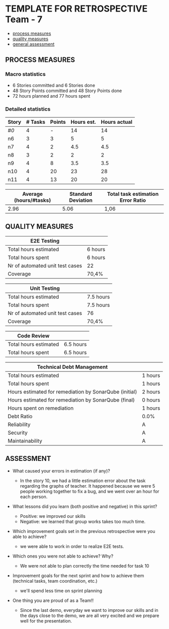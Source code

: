 TEMPLATE FOR RETROSPECTIVE Team - 7
=====================================

- [process measures](#process-measures)
- [quality measures](#quality-measures)
- [general assessment](#assessment)

## PROCESS MEASURES 

### Macro statistics

- 6 Stories committed and 6 Stories done 
- 48 Story Points committed and 48 Story Points done
- 72 hours planned and 77 hours spent
 
### Detailed statistics

| Story  | # Tasks | Points | Hours est. | Hours actual |
|--------|---------|--------|------------|--------------|
| _#0_   |    4     |    -   |      14      |       14       |
| n6      |    3     |    3    |     5       |      5    |
| n7      |    4     |    2    |      4.5      |     4.5       |   
| n8      |    3     |    2    |      2      |     2       |  
| n9      |    4     |    8    |      3.5      |      3.5        |  
| n10      |    4     |    20    |      23       |      28      |    
| n11      |    4     |    13    |      20       |     20       |    

| Average (hours/#tasks) | Standard Deviation | Total task estimation Error Ratio |
|------------------------|--------------------|-----------------------------------|
| 2.96  |    5.06     | 1,06 |


## QUALITY MEASURES 

| E2E Testing    |                    |
|-------------------------------|--------------------|
| Total hours estimated |   6 hours     |
| Total hours spent |    6 hours     |
| Nr of automated unit test cases  |    22     |
| Coverage |   70,4%     |

| Unit Testing     |                    |
|-------------------------------|--------------------|
| Total hours estimated |    7.5 hours     |
| Total hours spent |    7.5 hours     |
| Nr of automated unit test cases  |    76     |
| Coverage |   70,4%     |

  
| Code Review    |                    |
|----------------|--------------------|
| Total hours estimated |    6.5 hours     |
| Total hours spent |    6.5 hours     |
  
| Technical Debt Management    |                    |
|------------------------------|--------------------|
| Total hours estimated |    1 hours     |
| Total hours spent |    1 hours     |
| Hours estimated for remediation by SonarQube (initial) |    2 hours   |
| Hours estimated for remediation by SonarQube (final) |    0 hours     |
| Hours spent on remediation  |    1 hours     |
| Debt Ratio  |    0.0%     |
| Reliability |    A     |
| Security  |    A     |
| Maintainability  |    A     |

## ASSESSMENT

- What caused your errors in estimation (if any)?
  - In the story 10, we had a little estimation error about the task regarding the graphs of teacher. It happened because we were 5 people working together to fix a bug, and we went over an hour for each person.

- What lessons did you learn (both positive and negative) in this sprint? 
  - Positive: we improved our skills 
  - Negative: we learned that group works takes too much time. 

- Which improvement goals set in the previous retrospective were you able to achieve? 
  - we were able to work in order to realize E2E tests.
  
- Which ones you were not able to achieve? Why?
  - We were not able to plan correctly the time needed for task 10 

- Improvement goals for the next sprint and how to achieve them (technical tasks, team coordination, etc.)
  - we'll spend less time on sprint planning 
  
- One thing you are proud of as a Team!!
  
  - Since the last demo, everyday we want to improve our skills and in the days close to the demo, we are all very excited and we prepare well for the presentation.
